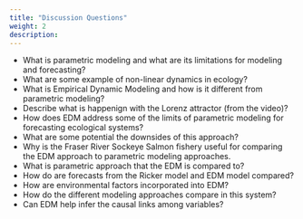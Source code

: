 ```yaml
---
title: "Discussion Questions"
weight: 2
description:
---
```


* What is parametric modeling and what are its limitations for modeling and forecasting?
* What are some example of non-linear dynamics in ecology?
* What is Empirical Dynamic Modeling and how is it different from parametric modeling?
* Describe what is happenign with the Lorenz attractor (from the video)?
* How does EDM address some of the limits of parametric modeling for forecasting ecological systems?
* What are some potential the downsides of this approach? 
* Why is the Fraser River Sockeye Salmon fishery useful for comparing the EDM approach to parametric modeling approaches.
* What is parametric approach that the EDM is compared to?
* How do are forecasts from the Ricker model and EDM model compared?
* How are environmental factors incorporated into EDM?
* How do the different modeling approaches compare in this system?
* Can EDM help infer the causal links among variables?
